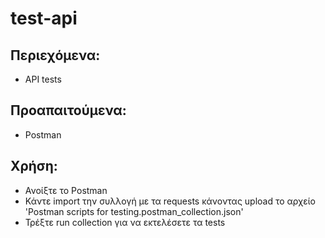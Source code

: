 # test-api

## Περιεχόμενα:
- API tests

## Προαπαιτούμενα:
- Postman

## Χρήση:
- Ανοίξτε το Postman
- Κάντε import την συλλογή με τα requests κάνοντας upload το αρχείο 'Postman scripts for testing.postman_collection.json'
- Τρέξτε run collection για να εκτελέσετε τα tests
